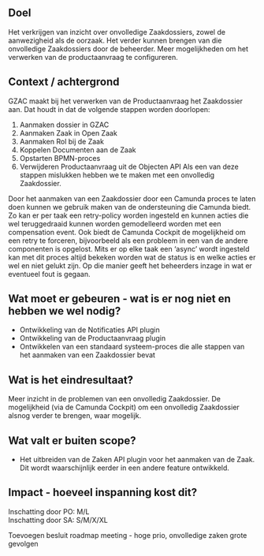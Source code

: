 ## Doel

Het verkrijgen van inzicht over onvolledige Zaakdossiers, zowel de aanwezigheid als de oorzaak. Het verder kunnen brengen van die onvolledige Zaakdossiers door de beheerder. Meer mogelijkheden om het verwerken van de productaanvraag te configureren.

## Context / achtergrond

GZAC maakt bij het verwerken van de Productaanvraag het Zaakdossier aan. Dat houdt in dat de volgende stappen worden doorlopen:
1. Aanmaken dossier in GZAC
2. Aanmaken Zaak in Open Zaak
3. Aanmaken Rol bij de Zaak
4. Koppelen Documenten aan de Zaak
5. Opstarten BPMN-proces
6. Verwijderen Productaanvraag uit de Objecten API
Als een van deze stappen mislukken hebben we te maken met een onvolledig Zaakdossier.

Door het aanmaken van een Zaakdossier door een Camunda proces te laten doen kunnen we gebruik maken van de ondersteuning die Camunda biedt. Zo kan er per taak een retry-policy worden ingesteld en kunnen acties die wel teruggedraaid kunnen worden gemodelleerd worden met een compensation event. Ook biedt de Camunda Cockpit de mogelijkheid om een retry te forceren, bijvoorbeeld als een probleem in een van de andere componenten is opgelost. Mits er op elke taak een ‘async’ wordt ingesteld kan met dit proces altijd bekeken worden wat de status is en welke acties er wel en niet gelukt zijn. Op die manier geeft het beheerders inzage in wat er eventueel fout is gegaan.

## Wat moet er gebeuren - wat is er nog niet en hebben we wel nodig?

- Ontwikkeling van de Notificaties API plugin
- Ontwikkeling van de Productaanvraag plugin
- Ontwikkelen van een standaard systeem-proces die alle stappen van het aanmaken van een Zaakdossier bevat

## Wat is het eindresultaat?

Meer inzicht in de problemen van een onvolledig Zaakdossier. De mogelijkheid (via de Camunda Cockpit) om een onvolledig Zaakdossier alsnog verder te brengen, waar mogelijk.

## Wat valt er buiten scope?
- Het uitbreiden van de Zaken API plugin voor het aanmaken van de Zaak. Dit wordt waarschijnlijk eerder in een andere feature ontwikkeld.

## Impact - hoeveel inspanning kost dit? 
Inschatting door PO: M/L  
Inschatting door SA: S/M/X/XL  

Toevoegen besluit roadmap meeting - hoge prio, onvolledige zaken grote gevolgen

